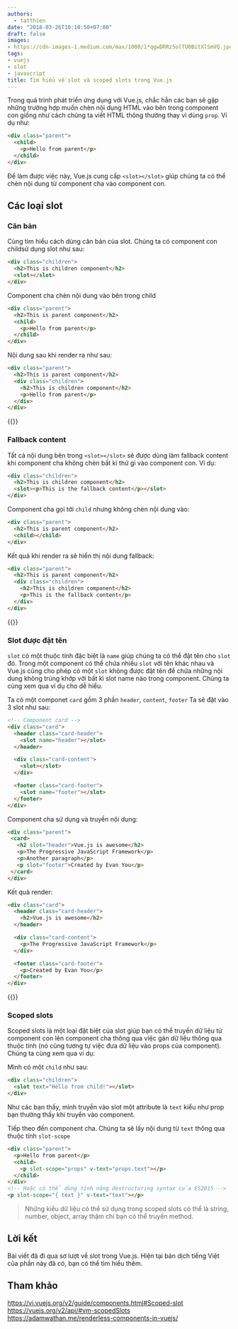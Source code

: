 ```yaml
---
authors:
  - tatthien
date: "2018-03-26T10:10:50+07:00"
draft: false
images:
- https://cdn-images-1.medium.com/max/1000/1*qgwDRRz5olTU0BitXlSmVQ.jpeg
tags:
- vuejs
- slot
- javascript
title: Tìm hiểu về slot và scoped slots trong Vue.js
---
```


Trong quá trình phát triển ứng dụng với Vue.js, chắc hẳn các bạn sẽ gặp những trường hợp muốn chèn nội dụng HTML vào bên trong component con giống như cách chúng ta viết HTML thông thường thay vì dùng `prop`. Ví dụ như:

```html
<div class="parent">
  <child>
    <p>Hello from parent</p>
  </child>
</div>
```

Để làm được việc này, Vue.js cung cấp `<slot></slot>` giúp chúng ta có thể chèn nội dung từ component cha vào component con.

## Các loại slot

### Căn bản

Cùng tìm hiểu cách dùng căn bản của slot. Chúng ta có component con childsử dụng slot như sau:

```html
<div class="children">
  <h2>This is children component</h2>
  <slot></slot>
</div>
```

Component cha chèn nội dung vào bên trong child

```html
<div class="parent">
  <h2>This is parent component</h2>
  <child>
    <p>Hello from parent</p>
  </child>
</div>
```

Nội dung sau khi render ra như sau:

```html
<div class="parent">
  <h2>This is parent component</h2>
  <div class="children">
    <h2>This is children component</h2>
    <p>Hello from parent</p>
  </div>
</div>
```

{{<codepen tatthien rdGJeG>}}

### Fallback content

Tất cả nội dung bên trong `<slot></slot>` sẽ được dùng làm fallback content khi component cha không chèn bất kì thứ gì vào component con. Ví dụ:

```html
<div class="children">
  <h2>This is children component</h2>
  <slot><p>This is the fallback content</p></slot>
</div>
```

Component cha gọi tới `child` nhưng không chèn nội dung vào:

```html
<div class="parent">
  <h2>This is parent component</h2>
  <child></child>
</div>
```

Kết quả khi render ra sẽ hiển thị nội dung fallback:

```html
<div class="parent">
  <h2>This is parent component</h2>
  <div class="children">
    <h2>This is children component</h2>
    <p>This is the fallback content</p>
  </div>
</div>
```

{{<codepen tatthien XEeZjV>}}

### Slot được đặt tên

`slot` có một thuộc tính đặc biệt là `name` giúp chúng ta có thể đặt tên cho `slot` đó. Trong một component có thể chứa nhiều `slot` với tên khác nhau và Vue.js cũng cho phép có một `slot` không được đặt tên để chứa những nội dung không trùng khớp với bất kì slot name nào trong component. Chúng ta cùng xem qua ví dụ cho dễ hiểu.

Ta có một componet `card` gồm 3 phần `header`, `content`, `footer` Ta sẽ đặt vào 3 slot như sau:

```html
<!-- Component card -->
<div class="card">
  <header class="card-header">
    <slot name="header"></slot>
  </header>

  <div class="card-content">
    <slot></slot>
  </div>

  <footer class="card-footer">
    <slot name="footer"></slot>
  </footer>
</div>
```

Component cha sử dụng và truyền nội dung:

```html
<div class="parent">
 <card>
   <h2 slot="header">Vue.js is awesome</h2>
   <p>The Progressive JavaScript Framework</p>
   <p>Another paragraph</p>
   <p slot="footer">Created by Evan You</p>
 </card>
</div>
```

Kết quả render:

```html
<div class="card">
  <header class="card-header">
    <h2>Vue.js is awesome</h2>
  </header>

  <div class="card-content">
    <p>The Progressive JavaScript Framework</p>
  </div>

  <footer class="card-footer">
    <p>Created by Evan You</p>
  </footer>
</div>
```

{{<codepen tatthien WzZMjG>}}

### Scoped slots

Scoped slots là một loại đặt biệt của slot giúp bạn có thể truyền dữ liệu từ component con lên component cha thông qua việc gán dữ liệu thông qua thuộc tính (nó cũng tương tự việc đưa dữ liệu vào props của component). Chúng ta cùng xem qua ví dụ:

Mình có một `child` như sau:

```html
<div class="children">
  <slot text="Hello from child!"></slot>
</div>
```

Như các bạn thấy, mình truyền vào slot một attribute là `text` kiểu như prop bạn thường thấy khi truyền vào component.

Tiếp theo đến component cha. Chúng ta sẽ lấy nội dung từ `text` thông qua thuộc tính `slot-scope`

```html
<div class="parent">
  <p>Hello from parent</p>
  <child>
    <p slot-scope="props" v-text="props.text"></p>
  </child>
</div>
<!-- Hoặc có thể dùng tính năng destructuring syntax của ES2015 -->
<p slot-scope="{ text }" v-text="text"></p>
```

> Những kiểu dữ liệu có thể sử dụng trong scoped slots có thể là string, number, object, array thậm chí bạn có thể truyền method.

## Lời kết

Bài viết đã đi qua sơ lượt về slot trong Vue.js. Hiện tại bản dịch tiếng Việt của phần này đã có, bạn có thể tìm hiểu thêm.

## Tham khảo

https://vi.vuejs.org/v2/guide/components.html#Scoped-slot
https://vuejs.org/v2/api/#vm-scopedSlots
https://adamwathan.me/renderless-components-in-vuejs/
